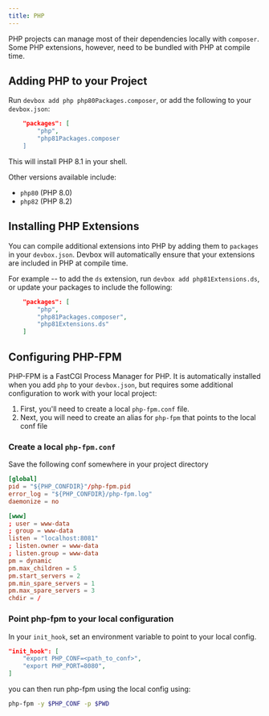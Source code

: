 ```yaml
---
title: PHP
---
```


PHP projects can manage most of their dependencies locally with `composer`. Some PHP extensions, however, need to be bundled with PHP at compile time. 

## Adding PHP to your Project

Run `devbox add php php80Packages.composer`, or add the following to your `devbox.json`:

```json
    "packages": [
        "php",
        "php81Packages.composer
    ]
```
This will install PHP 8.1 in your shell. 

Other versions available include: 

* `php80` (PHP 8.0)
* `php82` (PHP 8.2)

## Installing PHP Extensions

You can compile additional extensions into PHP by adding them to `packages` in your `devbox.json`. Devbox will automatically ensure that your extensions are included in PHP at compile time. 

For example -- to add the `ds` extension, run `devbox add php81Extensions.ds`, or update your packages to include the following: 

```json
    "packages": [
        "php",
        "php81Packages.composer",
        "php81Extensions.ds"
    ]
```

## Configuring PHP-FPM

PHP-FPM is a FastCGI Process Manager for PHP. It is automatically installed when you add `php` to your `devbox.json`, but requires some additional configuration to work with your local project:

1. First, you'll need to create a local `php-fpm.conf` file. 
2. Next, you will need to create an alias for `php-fpm` that points to the local conf file

### Create a local `php-fpm.conf`
Save the following conf somewhere in your project directory

```conf
[global]
pid = "${PHP_CONFDIR}"/php-fpm.pid
error_log = "${PHP_CONFDIR}/php-fpm.log"
daemonize = no

[www]
; user = www-data
; group = www-data
listen = "localhost:8081"
; listen.owner = www-data
; listen.group = www-data
pm = dynamic
pm.max_children = 5
pm.start_servers = 2
pm.min_spare_servers = 1
pm.max_spare_servers = 3
chdir = /
```

### Point php-fpm to your local configuration

In your `init_hook`, set an environment variable to point to your local config.

```json
"init_hook": [
    "export PHP_CONF=<path_to_conf>",
    "export PHP_PORT=8080",
]
```
you can then run php-fpm using the local config using:

```bash
php-fpm -y $PHP_CONF -p $PWD
```